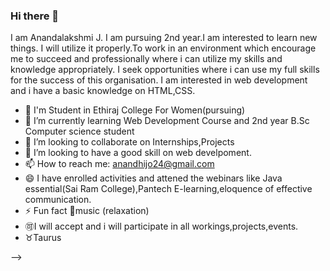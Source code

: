 ### Hi there 👋
I am Anandalakshmi J. I am pursuing 2nd year.I am interested to learn new things. I will utilize it properly.To work in an environment which encourage me to succeed and professionally where i can utilize my skills and knowledge appropriately. I seek opportunities where i can use  my full skills for the success of this organisation. I am interested in web development and i have a basic knowledge on HTML,CSS.


- 🔭  I'm Student in Ethiraj College For Women(pursuing)
- 🌱 I’m currently learning  Web Development Course and 2nd year B.Sc Computer science student
- 👯 I’m looking to collaborate on  Internships,Projects
- 🤔 I’m looking to have a good skill on web develpoment.
- 📫 How to reach me: anandhijo24@gmail.com
- 😄 I have enrolled activities and attened the webinars like Java essential(Sai Ram College),Pantech E-learning,eloquence of effective communication. 
- ⚡ Fun fact 🎼music (relaxation)
- 🉑I will accept and i will participate in all workings,projects,events.
- ♉Taurus

-->

<!--
**Anandhijo/Anandhijo** is a ✨ _special_ ✨ repository because its `README.md` (this file) appears on your GitHub profile.

Here are some ideas to get you started:

- 🔭 I’m currently working on ...
- 🌱 I’m currently learning ...
- 👯 I’m looking to collaborate on ...
- 🤔 I’m looking for help with ...
- 💬 Ask me about ...
- 📫 How to reach me: ...
- 😄 Pronouns: ...
- ⚡ Fun fact: ...
-->





